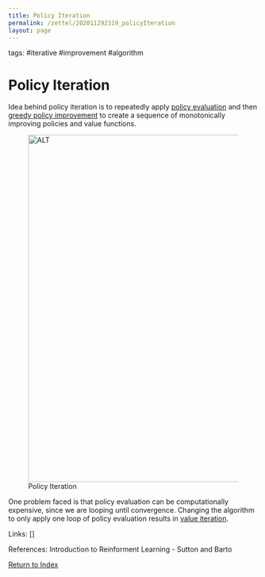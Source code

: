 ```yaml
---
title: Policy Iteration
permalink: /zettel/202011292319_policyIteration
layout: page
---
```

tags: #iterative #improvement #algorithm

# Policy Iteration

Idea behind policy iteration is to repeatedly apply [policy evaluation](202011291938_iterativePolicyEvaluation) 
and then [greedy policy improvement](202011292245_greedyPolicy) to create a sequence 
of monotonically improving policies and value functions.

<figure>
  <img src="/zettel/Images/ReinforcementLearning/PolicyIteration.png"
     alt="ALT"
     class="centerImage"
     style="width: 700px;" />
  <figcaption> Policy Iteration </figcaption>     
</figure>

One problem faced is that policy evaluation can be computationally expensive, since 
we are looping until convergence. Changing the algorithm to only apply one loop of 
policy evaluation results in [value iteration](202011292335_valueIteration).

Links: []

References: Introduction to Reinforment Learning - Sutton and Barto

[Return to Index](index)